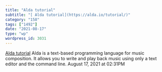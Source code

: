 ```yaml
---
title: "Alda tutorial"
subtitle: "[ Alda tutorial](https://alda.io/tutorial/)"
category: "158"
tags: ["1492"]
date: "2021-08-17"
type: "wp"
wordpress_id: 3031
---
```

[ Alda tutorial](https://alda.io/tutorial/)
 Alda is a text-based programming language for music composition. It allows you to write and play back music using only a text editor and the command line.
August 17, 2021 at 02:31PM